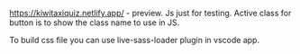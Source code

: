 
https://kiwitaxiquiz.netlify.app/ - preview. Js just for testing. Active class for button is to show the class name to use in JS. 

To build css file you can use live-sass-loader plugin in vscode app.
